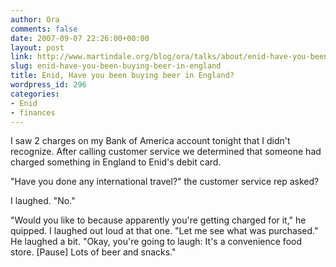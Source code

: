 ```yaml
---
author: Ora
comments: false
date: 2007-09-07 22:26:00+00:00
layout: post
link: http://www.martindale.org/blog/ora/talks/about/enid-have-you-been-buying-beer-in-england
slug: enid-have-you-been-buying-beer-in-england
title: Enid, Have you been buying beer in England?
wordpress_id: 296
categories:
- Enid
- finances
---
```


I saw 2 charges on my Bank of America account tonight that I didn't recognize. After calling customer service we determined that someone had charged something in England to Enid's debit card.  
  
"Have you done any international travel?" the customer service rep asked?  
  
I laughed. "No."  
  
"Would you like to because apparently you're getting charged for it," he quipped. I laughed out loud at that one. "Let me see what was purchased." He laughed a bit. "Okay, you're going to laugh: It's a convenience food store. [Pause] Lots of beer and snacks."
